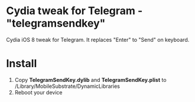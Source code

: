# Cydia tweak for Telegram - "telegramsendkey"
Cydia iOS 8 tweak for Telegram. It replaces "Enter" to "Send" on keyboard.

# Install
1. Copy **TelegramSendKey.dylib** and **TelegramSendKey.plist** to /Library/MobileSubstrate/DynamicLibraries
2. Reboot your device